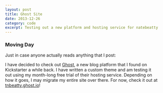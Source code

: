 ```yaml
---
layout: post
title: Ghost Site
date: 2013-12-26
category: code
excerpt: Testing out a new platform and hosting service for natebeatty.com.
---
```


### Moving Day

Just in case anyone actually reads anything that I post:

I have decided to check out [Ghost](http://ghost.org), a new blog platform that I found on Kickstarter a while back. I have written a custom theme and am testing it out using my month-long free trial of their hosting service. Depending on how it goes, I may migrate my entire site over there. For now, check it out at [tnbeatty.ghost.io](http://tnbeatty.ghost.io)!